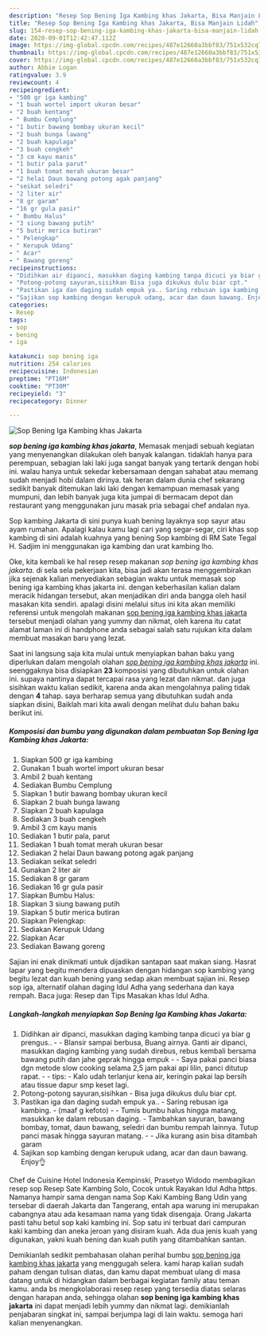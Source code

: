 ```yaml
---
description: "Resep Sop Bening Iga Kambing khas Jakarta, Bisa Manjain Lidah"
title: "Resep Sop Bening Iga Kambing khas Jakarta, Bisa Manjain Lidah"
slug: 154-resep-sop-bening-iga-kambing-khas-jakarta-bisa-manjain-lidah
date: 2020-09-01T12:42:47.112Z
image: https://img-global.cpcdn.com/recipes/487e12660a3bbf83/751x532cq70/sop-bening-iga-kambing-khas-jakarta-foto-resep-utama.jpg
thumbnail: https://img-global.cpcdn.com/recipes/487e12660a3bbf83/751x532cq70/sop-bening-iga-kambing-khas-jakarta-foto-resep-utama.jpg
cover: https://img-global.cpcdn.com/recipes/487e12660a3bbf83/751x532cq70/sop-bening-iga-kambing-khas-jakarta-foto-resep-utama.jpg
author: Abbie Logan
ratingvalue: 3.9
reviewcount: 4
recipeingredient:
- "500 gr iga kambing"
- "1 buah wortel import ukuran besar"
- "2 buah kentang"
- " Bumbu Cemplung"
- "1 butir bawang bombay ukuran kecil"
- "2 buah bunga lawang"
- "2 buah kapulaga"
- "3 buah cengkeh"
- "3 cm kayu manis"
- "1 butir pala parut"
- "1 buah tomat merah ukuran besar"
- "2 helai Daun bawang potong agak panjang"
- "seikat seledri"
- "2 liter air"
- "8 gr garam"
- "16 gr gula pasir"
- " Bumbu Halus"
- "3 siung bawang putih"
- "5 butir merica butiran"
- " Pelengkap"
- " Kerupuk Udang"
- " Acar"
- " Bawang goreng"
recipeinstructions:
- "Didihkan air dipanci, masukkan daging kambing tanpa dicuci ya biar g prengus..  Blansir sampai berbusa, Buang airnya. Ganti air dipanci, masukkan daging kambing yang sudah direbus, rebus kembali bersama bawang putih dan jahe geprak hingga empuk  Saya pakai panci biasa dgn metode slow cooking selama 2,5 jam pakai api lilin, panci ditutup rapat.  tips: Kalo udah terlanjur kena air, keringin pakai lap bersih atau tissue dapur smp keset lagi."
- "Potong-potong sayuran,sisihkan Bisa juga dikukus dulu biar cpt."
- "Pastikan iga dan daging sudah empuk ya.. Saring rebusan iga kambing. (maaf g kefoto)  Tumis bumbu halus hingga matang, masukkan ke dalam rebusan daging. Tambahkan sayuran, bawang bombay, tomat, daun bawang, seledri dan bumbu rempah lainnya. Tutup panci masak hingga sayuran matang.  Jika kurang asin bisa ditambah garam"
- "Sajikan sop kambing dengan kerupuk udang, acar dan daun bawang. Enjoy👌"
categories:
- Resep
tags:
- sop
- bening
- iga

katakunci: sop bening iga 
nutrition: 254 calories
recipecuisine: Indonesian
preptime: "PT16M"
cooktime: "PT30M"
recipeyield: "3"
recipecategory: Dinner

---
```



![Sop Bening Iga Kambing khas Jakarta](https://img-global.cpcdn.com/recipes/487e12660a3bbf83/751x532cq70/sop-bening-iga-kambing-khas-jakarta-foto-resep-utama.jpg)

<b><i>sop bening iga kambing khas jakarta</i></b>, Memasak menjadi sebuah kegiatan yang menyenangkan dilakukan oleh banyak kalangan. tidaklah hanya para perempuan, sebagian laki laki juga sangat banyak yang tertarik dengan hobi ini. walau hanya untuk sekedar kebersamaan dengan sahabat atau memang sudah menjadi hobi dalam dirinya. tak heran dalam dunia chef sekarang sedikit banyak ditemukan laki laki dengan kemampuan memasak yang mumpuni, dan lebih banyak juga kita jumpai di bermacam depot dan restaurant yang menggunakan juru masak pria sebagai chef andalan nya.

Sop kambing Jakarta di sini punya kuah bening layaknya sop sayur atau ayam rumahan. Apalagi kalau kamu lagi cari yang segar-segar, ciri khas sop kambing di sini adalah kuahnya yang bening Sop kambing di RM Sate Tegal H. Sadjim ini menggunakan iga kambing dan urat kambing lho.

Oke, kita kembali ke hal resep resep makanan <i>sop bening iga kambing khas jakarta</i>. di sela sela pekerjaan kita, bisa jadi akan terasa menggembirakan jika sejenak kalian menyediakan sebagian waktu untuk memasak sop bening iga kambing khas jakarta ini. dengan keberhasilan kalian dalam meracik hidangan tersebut, akan menjadikan diri anda bangga oleh hasil masakan kita sendiri. apalagi disini melalui situs ini kita akan memiliki referensi untuk mengolah makanan <u>sop bening iga kambing khas jakarta</u> tersebut menjadi olahan yang yummy dan nikmat, oleh karena itu catat alamat laman ini di handphone anda sebagai salah satu rujukan kita dalam membuat masakan baru yang lezat.


Saat ini langsung saja kita mulai untuk menyiapkan bahan baku yang diperlukan dalam mengolah olahan <u><i>sop bening iga kambing khas jakarta</i></u> ini. seenggaknya bisa disiapkan <b>23</b> komposisi yang dibutuhkan untuk olahan ini. supaya nantinya dapat tercapai rasa yang lezat dan nikmat. dan juga sisihkan waktu kalian sedikit, karena anda akan mengolahnya paling tidak dengan <b>4</b> tahap. saya berharap semua yang dibutuhkan sudah anda siapkan disini, Baiklah mari kita awali dengan melihat dulu bahan baku berikut ini.

<!--inarticleads1-->

##### Komposisi dan bumbu yang digunakan dalam pembuatan Sop Bening Iga Kambing khas Jakarta:

1. Siapkan 500 gr iga kambing
1. Gunakan 1 buah wortel import ukuran besar
1. Ambil 2 buah kentang
1. Sediakan  Bumbu Cemplung
1. Siapkan 1 butir bawang bombay ukuran kecil
1. Siapkan 2 buah bunga lawang
1. Siapkan 2 buah kapulaga
1. Sediakan 3 buah cengkeh
1. Ambil 3 cm kayu manis
1. Sediakan 1 butir pala, parut
1. Sediakan 1 buah tomat merah ukuran besar
1. Sediakan 2 helai Daun bawang potong agak panjang
1. Sediakan seikat seledri
1. Gunakan 2 liter air
1. Sediakan 8 gr garam
1. Sediakan 16 gr gula pasir
1. Siapkan  Bumbu Halus:
1. Siapkan 3 siung bawang putih
1. Siapkan 5 butir merica butiran
1. Siapkan  Pelengkap:
1. Sediakan  Kerupuk Udang
1. Siapkan  Acar
1. Sediakan  Bawang goreng


Sajian ini enak dinikmati untuk dijadikan santapan saat makan siang. Hasrat lapar yang begitu mendera dipuaskan dengan hidangan sop kambing yang begitu lezat dan kuah bening yang sedap akan membuat sajian ini. Resep sop iga, alternatif olahan daging Idul Adha yang sederhana dan kaya rempah. Baca juga: Resep dan Tips Masakan khas Idul Adha. 

<!--inarticleads2-->

##### Langkah-langkah menyiapkan Sop Bening Iga Kambing khas Jakarta:

1. Didihkan air dipanci, masukkan daging kambing tanpa dicuci ya biar g prengus.. -  - Blansir sampai berbusa, Buang airnya. Ganti air dipanci, masukkan daging kambing yang sudah direbus, rebus kembali bersama bawang putih dan jahe geprak hingga empuk -  - Saya pakai panci biasa dgn metode slow cooking selama 2,5 jam pakai api lilin, panci ditutup rapat. -  - tips: - Kalo udah terlanjur kena air, keringin pakai lap bersih atau tissue dapur smp keset lagi.
1. Potong-potong sayuran,sisihkan - Bisa juga dikukus dulu biar cpt.
1. Pastikan iga dan daging sudah empuk ya.. - Saring rebusan iga kambing. - (maaf g kefoto) -  - Tumis bumbu halus hingga matang, masukkan ke dalam rebusan daging. - Tambahkan sayuran, bawang bombay, tomat, daun bawang, seledri dan bumbu rempah lainnya. Tutup panci masak hingga sayuran matang. -  - Jika kurang asin bisa ditambah garam
1. Sajikan sop kambing dengan kerupuk udang, acar dan daun bawang. Enjoy👌


Chef de Cuisine Hotel Indonesia Kempinski, Prasetyo Widodo membagikan resep sop Resep Sate Kambing Solo, Cocok untuk Rayakan Idul Adha https. Namanya hampir sama dengan nama Sop Kaki Kambing Bang Udin yang tersebar di daerah Jakarta dan Tangerang, entah apa warung ini merupakan cabangnya atau ada kesamaan nama yang tidak disengaja. Orang Jakarta pasti tahu betul sop kaki kambing ini. Sop satu ini terbuat dari campuran kaki kambing dan aneka jeroan yang disiram kuah. Ada dua jenis kuah yang digunakan, yakni kuah bening dan kuah putih yang ditambahkan santan. 

Demikianlah sedikit pembahasan olahan perihal bumbu <u>sop bening iga kambing khas jakarta</u> yang menggugah selera. kami harap kalian sudah paham dengan tulisan diatas, dan kamu dapat membuat ulang di masa datang untuk di hidangkan dalam berbagai kegiatan family atau teman kamu. anda bs mengkolaborasi resep resep yang tersedia diatas selaras dengan harapan anda, sehingga olahan <b>sop bening iga kambing khas jakarta</b> ini dapat menjadi lebih yummy dan nikmat lagi. demikianlah penjabaran singkat ini, sampai berjumpa lagi di lain waktu. semoga hari kalian menyenangkan.
